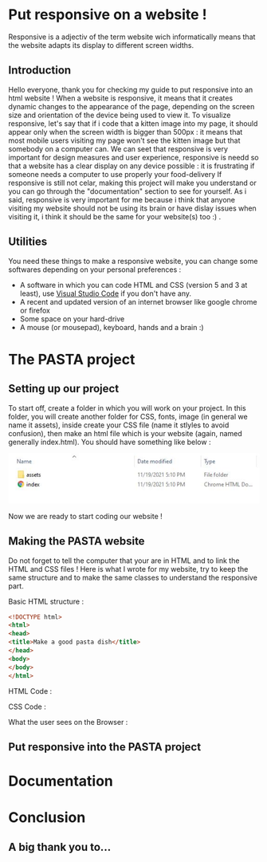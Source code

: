 # Put responsive on a website !
Responsive is a adjectiv of the term website wich informatically means that the website adapts its display to different screen widths.
## Introduction 
Hello everyone, thank you for checking my guide to put responsive into an html website ! When a website is responsive, it means that it creates dynamic changes to the appearance of the page, depending on the screen size and orientation of the device being used to view it. To visualize responsive, let's say that if i code that a kitten image into my page, it should appear only when the screen width is bigger than 500px : it means that most mobile users visiting my page won't see the kitten image but that somebody on a computer can. We can seet that responsive is very important for design measures and user experience, responsive is needd so that a website has a clear display on any device possible : it is frustrating if someone needs a computer to use properly your food-delivery If responsive is still not celar, making this project will make you understand or you can go through the "documentation" section to see for yourself. As i said, responsive is very important for me because i think that anyone visiting my website should not be using its brain or have dislay issues when visiting it, i think it should be the same for your website(s) too :) .
## Utilities
You need these things to make a responsive website, you can change some softwares depending on your personal preferences : 
- A software in which you can code HTML and CSS (version 5 and 3 at least), use [Visual Studio Code](https://code.visualstudio.com/) if you don't have any.
- A recent and updated version of an internet browser like google chrome or firefox
- Some space on your hard-drive
- A mouse (or mousepad), keyboard, hands and a brain :)
# The PASTA project
## Setting up our project
To start off, create a folder in which you will work on your project. In this folder, you will create another folder for CSS, fonts, image (in general we name it assets), inside create your CSS file (name it stlyles to avoid confusion), then make an html file which is your website (again, named generally index.html). You should have something like below : 

![Screenshot1](https://github.com/DeltaDave12/readme-project/blob/main/assets/Screenshot1.JPG)

Now we are ready to start coding our website !
## Making the PASTA website
Do not forget to tell the computer that your are in HTML and to link the HTML and CSS files ! Here is what I wrote for my website, try to keep the same structure and to make the same classes to understand the responsive part.

Basic HTML structure :
```HTML
<!DOCTYPE html>
<html>
<head>
<title>Make a good pasta dish</title>
</head>
<body>
</body>
</html>
```

HTML Code :

CSS Code :

What the user sees on the Browser :
## Put responsive into the PASTA project
# Documentation
# Conclusion
## A big thank you to...
